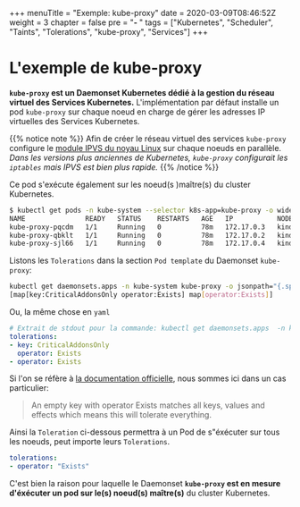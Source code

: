 +++
menuTitle = "Exemple: kube-proxy"
date = 2020-03-09T08:46:52Z
weight = 3
chapter = false
pre = "<b>- </b>"
tags = ["Kubernetes", "Scheduler", "Taints", "Tolerations", "kube-proxy", "Services"]
+++

# L'exemple de kube-proxy

**`kube-proxy` est un Daemonset Kubernetes dédié à la gestion du réseau virtuel des Services Kubernetes.** L'implémentation par défaut installe un pod `kube-proxy` sur chaque noeud en charge de gérer les adresses IP virtuelles des Services Kubernetes. 

{{% notice note %}}
Afin de créer le réseau virtuel des services `kube-proxy` configure le [module IPVS du noyau Linux](http://www.linuxvirtualserver.org/software/ipvs.html) sur chaque noeuds en parallèle. *Dans les versions plus anciennes de Kubernetes, `kube-proxy` configurait les `iptables` mais IPVS est bien plus rapide.*
{{% /notice %}}

Ce pod s'exécute également sur les noeud(s )maître(s) du cluster Kubernetes.
```bash
$ kubectl get pods -n kube-system --selector k8s-app=kube-proxy -o wide
NAME               READY   STATUS    RESTARTS   AGE   IP           NODE                 NOMINATED NODE   READINESS GATES
kube-proxy-pqcdm   1/1     Running   0          78m   172.17.0.3   kind-control-plane   <none>           <none>
kube-proxy-qbklt   1/1     Running   0          78m   172.17.0.2   kind-worker2         <none>           <none>
kube-proxy-sjl66   1/1     Running   0          78m   172.17.0.4   kind-worker          <none>           <none>
```

Listons les `Tolerations` dans la section `Pod template` du Daemonset `kube-proxy`:
```bash
kubectl get daemonsets.apps -n kube-system kube-proxy -o jsonpath="{.spec.template.spec.tolerations}"
[map[key:CriticalAddonsOnly operator:Exists] map[operator:Exists]]
```

Ou, la même chose en `yaml`
```yaml
# Extrait de stdout pour la commande: kubectl get daemonsets.apps  -n kube-system kube-proxy -o yaml
tolerations:
- key: CriticalAddonsOnly
  operator: Exists
- operator: Exists
```

Si l'on se réfère à [la documentation officielle](https://kubernetes.io/docs/concepts/configuration/taint-and-toleration/), nous sommes ici dans un cas particulier:

> An empty key with operator Exists matches all keys, values and effects which means this will tolerate everything.

Ainsi la `Toleration` ci-dessous permettra à un Pod de s"éxécuter sur tous les noeuds, peut importe leurs `Tolerations`. 
```yaml
tolerations:
- operator: "Exists"
```

C'est bien la raison pour laquelle le Daemonset **`kube-proxy` est en mesure d'éxécuter un pod sur le(s) noeud(s) maître(s)** du cluster Kubernetes.
